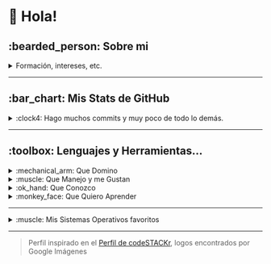 # :wave: Hola!

<section>
  <h2>
    :bearded_person: Sobre mi
  </h2>
  <details>
    <summary> 
      Formación, intereses, etc. 
    </summary>
    <lu>
      <li>
        :robot: Soy estudiante de Pregrado de Ingenirería Civil en Computación con  Major en Sistemas Autónomos y Robóticos, y Minor de Profundidad en Automatización e Inteligencia Computacional(Area de Control y Automatización).
      </li>
      <li>
        :smiley_cat: Me encanta todo lo relacionado con ciencias de la computación y su implementación en problemas reales del dia a dia. 
      </li>
      <li>
        :mag_right: Busco oportunidades para aplicar todo lo que he aprendido sin importar la escala, industria o campo al cual se aplique.
      </li>
      <li>
        :dart: Mis objetivos para este 2020 son completar los cursos de mi semestre en la universidad y conseguir una práctica profesional para el 2021.
      </li>
      <li>
        :tada: Me encanta jugar Tennis, hacer ejercicio, cocinar sin lavar los platos, y jugar CATAN con amigos.
      </li>
    </lu>
  </details>
</section>

***

<section>
  <h2>
    :bar_chart: Mis Stats de GitHub
  </h2>
  <details>
    <summary>
      :clock4: Hago muchos commits y muy poco de todo lo demás.
    </summary>
    <img 
      alt="GitHub Stats"
      src="https://github-readme-stats.vercel.app/api?username=HenryBlairG&count_private=true&show_icons=true"
    />
  </details>
</section>

***

<section>
  <h2>
    :toolbox: Lenguajes y Herramientas...
  </h2>
  <details>
    <summary>
      :mechanical_arm: Que Domino
    </summary>
    <img 
      alt="Python"
      height=80px
      src="https://seeklogo.com/images/P/python-logo-A32636CAA3-seeklogo.com.png"
    />
    <img 
      alt="Terminal"
      height=80px
      src="https://camo.githubusercontent.com/bbfa2a5c01460358f6e1d761b08211d2be318447/687474703a2f2f656c656d656e746172792e696f2f696d616765732f646f63732f68756d616e2d696e746572666163652d67756964656c696e65732f69636f6e732f36342f7574696c69746965732d7465726d696e616c2e737667"
    />
    <img 
      alt="Git"
      height=80px
      src="https://raw.githubusercontent.com/github/explore/80688e429a7d4ef2fca1e82350fe8e3517d3494d/topics/git/git.png"
    />
    <img 
      alt="VS Code"
      height=80px
      src="https://raw.githubusercontent.com/github/explore/80688e429a7d4ef2fca1e82350fe8e3517d3494d/topics/visual-studio-code/visual-studio-code.png"
    />
    <img 
    alt="Colaboratory"
    height=80px
    src="https://colab.research.google.com/img/colab_favicon.ico"
    />
    <img 
    alt="Latex Overleaf"
    height=80px
    src="https://cdn.overleaf.com/img/ol-brand/overleaf_og_logo.png"
    />
  </details>
  <details>
    <summary>
      :muscle: Que Manejo y me Gustan
    </summary>
    <img 
      alt="Ubuntu"
      height=80px
      src="https://cdn.freebiesupply.com/logos/large/2x/ubuntu-4-logo-png-transparent.png"
    />
    <img 
      alt="Pytorch"
      height=80px
      src="https://static.nvidiagrid.net/ngc/containers/pytorch-logo-light.png"
    />
    <img 
      alt="Flask"
      height=80px
      src="https://codersera.com/blog/wp-content/uploads/2019/06/flask-1.png"
    />
    <img 
      alt="C"
      height=80px
      src="https://seeklogo.com/images/C/c-programming-language-logo-9B32D017B1-seeklogo.com.png"
    />
    <img 
      alt="C++"
      height=80px
      src="https://ourcodeworld.com/public-media/gallery/categorielogo-5a284afe1346e.png"
    />
    <img 
      alt="Arduino"
      height=80px
      src="https://cdn.iconscout.com/icon/free/png-256/arduino-4-569256.png"
    />
    <img 
      alt="Html"
      height=80px
      src="https://cdn.iconscout.com/icon/free/png-256/html5-40-1175193.png"
    />
    <img 
      alt="PostgreSQL"
      height=80px
      src="https://raw.githubusercontent.com/0install/0install.de-feeds/master/pgAdmin3.png"
    />
    <img 
      alt="MongoDB"
      height=80px
      src="https://infinapps.com/wp-content/uploads/2018/10/mongodb-logo.png"
    />
    <img 
      alt="Jupyter"
      height=80px
      src="https://miro.medium.com/max/1036/1*FogMIj4gYwp3fTHLZuwavQ.png"
    />
    <img 
      alt="EC2"
      height=80px
      src="https://cdn.iconscout.com/icon/free/png-256/aws-282739.png"
    />
    <img 
      alt="Heroku"
      height=80px
      src="https://cdn.iconscout.com/icon/free/png-256/heroku-5-569467.png"
    />
    <img 
      alt="Docker"
      height=80px
      src="https://d2eip9sf3oo6c2.cloudfront.net/tags/images/000/000/947/square_256/docker%282%29.png"
    />
    <img 
      alt="Inventor"
      height=80px
      src="https://www.symetri.com/media/1185/inventor-icon-128px-hd.png"
    />
    <img 
      alt="Fusion 360"
      height=80px
      src="https://i0.wp.com/damassets.autodesk.net/content/dam/autodesk/www/products/responsive-imagery/responsive-badges-free-trial/2020/fusion-360-icon-128px-hd.png"
    />
    <img 
      alt="OpenSCAD"
      height=80px
      src="https://static.macupdate.com/products/49511/l/openscad-logo.png"
    />
    <img 
      alt="DBDiagram.io"
      height=80px
      src="https://community.dbdiagram.io/uploads/default/original/1X/e74cdeee58b4327b87f9eac37493e349dce88050.png"
    />
    <img 
      alt="Ora.pm"
      height=80px
      src="https://pbs.twimg.com/profile_images/1300671740935372800/pqKLeNFE_400x400.jpg"
    />
    <img 
      alt="Markdown"
      height=80px
      src="https://upload.wikimedia.org/wikipedia/commons/thumb/3/37/Markdown-mark-solid.svg/1200px-Markdown-mark-solid.svg.png"
    />
  </details>
  <details>
    <summary>
      :ok_hand: Que Conozco
    </summary>
    <img 
      alt="Gurobi"
      height=80px
      src="https://pbs.twimg.com/profile_images/672696185166008320/HYX-nHsu.png"
    />
    <img 
      alt="TensorFlow"
      height=80px
      src="https://i1.wp.com/www.clubdetecnologia.net/wp-content/uploads/2017/11/tensorflow-logo.png"
    />
    <img 
      alt="R"
      height=80px
      src="https://upload.wikimedia.org/wikipedia/commons/thumb/1/1b/R_logo.svg/724px-R_logo.svg.png"
    />
    <img 
      alt="NodeJs"
      height=80px
      src="https://d2eip9sf3oo6c2.cloudfront.net/tags/images/000/000/256/square_256/nodejslogo.png"
    />
    <img 
      alt="Javascript"
      height=80px
      src="https://cdn.iconscout.com/icon/free/png-128/javascript-1-225993.png"
    />
    <img 
      alt="CSS"
      height=80px
      src="https://cdn.iconscout.com/icon/free/png-256/css-131-722685.png"
    />
    <img 
      alt="Verilog y VHDL con Xilinx"
      height=80px
      src="https://user-images.githubusercontent.com/48672827/57464068-a2a35580-72ae-11e9-9d52-7cadbf0cb940.png"
    />
    <img 
      alt="Matlab"
      height=80px
      src="https://icons.iconarchive.com/icons/alecive/flatwoken/256/Apps-Matlab-icon.png"
    />
    <img 
      alt="Ruby"
      height=80px
      src="https://cdn.iconscout.com/icon/free/png-256/ruby-46-1175101.png"
    />
    <img 
      alt="Rails"
      height=80px
      src="https://findicons.com/files/icons/1607/ruby_on_rails/256/ror_logo.png"
    />
    <img 
      alt="PHP"
      height=80px
      src="https://3.bp.blogspot.com/-e6IQB8pglII/XJPv-knf5aI/AAAAAAAAJRA/GMaKgRLlKvs_CxVQdhYN4ffeN5XCIBq1ACK4BGAYYCw/s1600/logo%2Bphp%2Bicon.png"
    />
    <img 
      alt="Flutter"
      height=80px
      src="https://d2eip9sf3oo6c2.cloudfront.net/tags/images/000/001/245/square_256/flutterlogo.png"
    />
    <img 
      alt="Java"
      height=80px
      src="https://cdn.iconscout.com/icon/free/png-256/java-43-569305.png"
    />
    <img 
      alt="Kotlin"
      height=80px
      src="https://upload.wikimedia.org/wikipedia/commons/thumb/7/74/Kotlin-logo.svg/1024px-Kotlin-logo.svg.png"
    />
    <img 
      alt="Android Studio"
      height=80px
      src="https://upload.wikimedia.org/wikipedia/commons/thumb/3/34/Android_Studio_icon.svg/1024px-Android_Studio_icon.svg.png"
    />
    <img 
      alt="FaunaDB"
      height=80px
      src="https://res.cloudinary.com/practicaldev/image/fetch/s--vY70SUm5--/c_fill,f_auto,fl_progressive,h_320,q_auto,w_320/https://dev-to-uploads.s3.amazonaws.com/uploads/organization/profile_image/1138/b4bbd0bf-6889-462e-b694-663b1efd4efa.png"
    />
    <img 
      alt="G suite"
      height=80px
      src="https://assets.cloud.im/prod/ux1/images/logos/gsuite/gsuite-2x.png"
    />
    <img 
      alt="Trello"
      height=80px
      src="https://cdn.iconscout.com/icon/free/png-256/trello-226534.png"
    />
  </details>
  <details>
    <summary>
      :monkey_face: Que Quiero Aprender
    </summary>
    <img 
      alt="C#"
      height=80px
      src="https://seeklogo.com/images/C/c-sharp-c-logo-02F17714BA-seeklogo.com.png"
    />
    <img 
      alt="Dart"
      height=80px
      src="https://d2eip9sf3oo6c2.cloudfront.net/tags/images/000/001/227/square_256/dart-logo.png"
    />
    <img 
      alt="AWS"
      height=80px
      src="https://iconarchive.com/download/i80410/uiconstock/socialmedia/AWS.ico"
    />
    <img 
      alt="Nginx"
      height=80px
      src="https://quiksite.com/wp-content/uploads/2016/09/Nginx-featured-logo.png"
    />
    <img 
      alt="ROS"
      height=80px
      src="https://www.theconstructsim.com/wp-content/uploads/2015/10/rosLarge.png"
    />
  </details>
</section>

***

<section>
  <details>
    <summary>
      :muscle: Mis Sistemas Operativos favoritos
    </summary>
    <img 
      alt="Ubuntu"
      height=80px
      src="https://cdn.freebiesupply.com/logos/large/2x/ubuntu-4-logo-png-transparent.png"
    />
    <img 
      alt="Pop! OS"
      height=80px
      src="https://preview.redd.it/ms9je823h6y31.png"
    />
    <img 
      alt="Elementary OS"
      height=80px
      src="https://elementary.io/favicon.ico"
    />
    <img 
      alt="Fedora"
      height=80px
      src="https://cdn.iconscout.com/icon/free/png-256/fedora-202380.png"
    />
    <img 
      alt="W10"
      height=80px
      src="https://mangoh.io/wp-content/uploads/2017/05/Windows-10-logo-larger.png"
    />
  </details>
</section>

***

> Perfil inspirado en el [Perfil de codeSTACKr](https://github.com/codeSTACKr/codeSTACKr/blob/master/README.md), logos encontrados por Google Imágenes